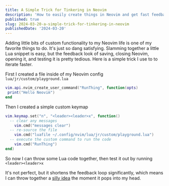 ```yaml
---
title: A Simple Trick for Tinkering in Neovim
description: 'How to easily create things in Neovim and get fast feedback'
published: true
slug: 2024-03-20-a-simple-trick-for-tinkering-in-neovim
publishedDate: '2024-03-20'
---
```


Adding little bits of custom functionality to my Neovim life is one of my favorite things to do. It's just so dang satisfying. Slamming together a little Lua snippet is easy, but the feedback look of saving, closing Neovim, opening it, and testing it is pretty tedious. Here is a simple trick I use to to iterate faster.

First I created a file inside of my Neovim config `lua/jr/custom/playground.lua`

```lua
vim.api.nvim_create_user_command("RunThing", function(opts)
 print("Hello Neovim")
end
```

Then I created a simple custom keymap

```lua
vim.keymap.set("n", "<leader><leader>x", function()
  -- clear any messages
	vim.cmd("messages clear")
  -- re-source the file
	vim.cmd("luafile ~/.config/nvim/lua/jr/custom/playground.lua")
  -- execute the custom command to run the code
	vim.cmd("RunThing")
end)

```

So now I can throw some Lua code together, then test it out by running `<leader><leader>x`

It's not perfect, but it shortens the feedback loop significantly, which means I can throw together a [silly idea](https://www.justinrassier.com/blog/posts/2024-03-10-scratch-your-own-itch) the moment it pops into my head.
